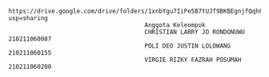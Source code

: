 
                                          https://drive.google.com/drive/folders/1xnbYgu7IiPe5B7tUJf9BKBEgnjfQqhF-?usp=sharing 
                                          Anggota Keleompok
                                          CHRISTIAN LARRY JO RONDONUWU	210211060087
                                          POLI DEO JUSTIN LOLOWANG	    210211060155
                                          VIRGIE RIZKY FAZRAH POSUMAH  	210211060200

